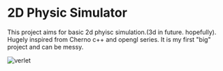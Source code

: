 # 2D Physic Simulator

This project aims for basic 2d phyisc simulation.(3d in future. hopefully). Hugely inspired from Cherno c++ and opengl series. It is my first "big" project and can be messy.

![verlet](https://user-images.githubusercontent.com/15860399/233783895-6af3adaa-5bfe-4c25-b9ed-239a83cbba15.png)
